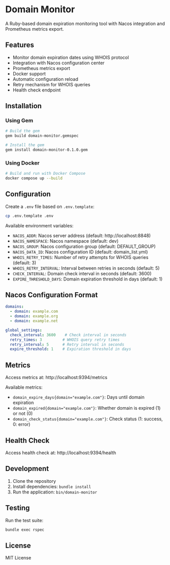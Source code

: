 # Domain Monitor

A Ruby-based domain expiration monitoring tool with Nacos integration and Prometheus metrics export.

## Features

- Monitor domain expiration dates using WHOIS protocol
- Integration with Nacos configuration center
- Prometheus metrics export
- Docker support
- Automatic configuration reload
- Retry mechanism for WHOIS queries
- Health check endpoint

## Installation

### Using Gem

```bash
# Build the gem
gem build domain-monitor.gemspec

# Install the gem
gem install domain-monitor-0.1.0.gem
```

### Using Docker

```bash
# Build and run with Docker Compose
docker compose up --build
```

## Configuration

Create a `.env` file based on `.env.template`:

```bash
cp .env.template .env
```

Available environment variables:

- `NACOS_ADDR`: Nacos server address (default: http://localhost:8848)
- `NACOS_NAMESPACE`: Nacos namespace (default: dev)
- `NACOS_GROUP`: Nacos configuration group (default: DEFAULT_GROUP)
- `NACOS_DATA_ID`: Nacos configuration ID (default: domain_list.yml)
- `WHOIS_RETRY_TIMES`: Number of retry attempts for WHOIS queries (default: 3)
- `WHOIS_RETRY_INTERVAL`: Interval between retries in seconds (default: 5)
- `CHECK_INTERVAL`: Domain check interval in seconds (default: 3600)
- `EXPIRE_THRESHOLD_DAYS`: Domain expiration threshold in days (default: 1)

## Nacos Configuration Format

```yaml
domains:
  - domain: example.com
  - domain: example.org
  - domain: example.net

global_settings:
  check_interval: 3600    # Check interval in seconds
  retry_times: 3         # WHOIS query retry times
  retry_interval: 5      # Retry interval in seconds
  expire_threshold: 1    # Expiration threshold in days
```

## Metrics

Access metrics at: http://localhost:9394/metrics

Available metrics:

- `domain_expire_days{domain="example.com"}`: Days until domain expiration
- `domain_expired{domain="example.com"}`: Whether domain is expired (1) or not (0)
- `domain_check_status{domain="example.com"}`: Check status (1: success, 0: error)

## Health Check

Access health check at: http://localhost:9394/health

## Development

1. Clone the repository
2. Install dependencies: `bundle install`
3. Run the application: `bin/domain-monitor`

## Testing

Run the test suite:

```bash
bundle exec rspec
```

## License

MIT License